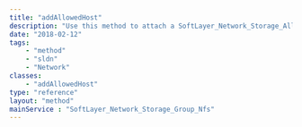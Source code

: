 ```yaml
---
title: "addAllowedHost"
description: "Use this method to attach a SoftLayer_Network_Storage_Allowed_Host object to this group.  This will automatically enable access from this host to any SoftLayer_Network_Storage volumes currently attached to this group. "
date: "2018-02-12"
tags:
    - "method"
    - "sldn"
    - "Network"
classes:
    - "addAllowedHost"
type: "reference"
layout: "method"
mainService : "SoftLayer_Network_Storage_Group_Nfs"
---
```


